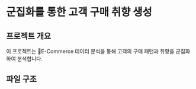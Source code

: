 # 군집화를 통한 고객 구매 취향 생성

## 프로젝트 개요
이 프로젝트는 E-Commerce 데이터 분석을 통해 고객의 구매 패턴과 취향을 군집화하여 분석합니다.

## 파일 구조
